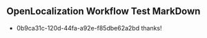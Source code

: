 ## OpenLocalization Workflow Test MarkDown
* 0b9ca31c-120d-44fa-a92e-f85dbe62a2bd thanks!

<!--HONumber=Aug16_HO1-->


